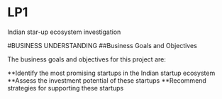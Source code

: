 # LP1
Indian star-up ecosystem investigation

#BUSINESS UNDERSTANDING
##Business Goals and Objectives

The business goals and objectives for this project are:

**Identify the most promising startups in the Indian startup ecosystem
**Assess the investment potential of these startups
**Recommend strategies for supporting these startups

